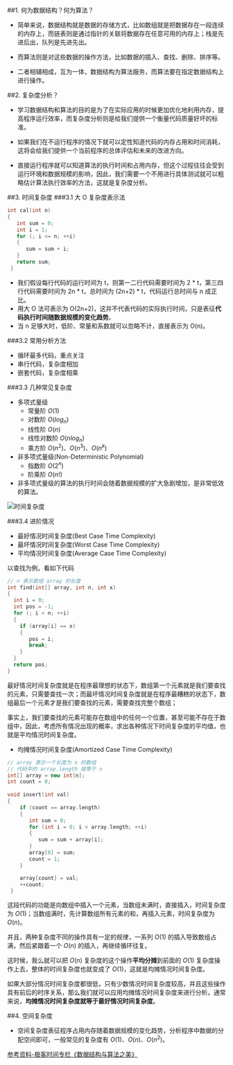 ##1. 何为数据结构？何为算法？

- 简单来说，数据结构就是数据的存储方式，比如数组就是把数据存在一段连续的内存上，而链表则是通过指针的关联将数据存在任意可用的内存上；栈是先进后出，队列是先进先出。

- 而算法则是对这些数据的操作方法，比如数据的插入、查找、删除、排序等。

- 二者相辅相成，互为一体，数据结构为算法服务，而算法要在指定数据结构上进行操作。

##2. 复杂度分析？

- 学习数据结构和算法的目的是为了在实际应用的时候更加优化地利用内存，提高程序运行效率，而复杂度分析则是给我们提供一个衡量代码质量好坏的标准。

- 如果我们在不运行程序的情况下就可以定性知道代码的内存占用和时间消耗，这将会给我们提供一个当前程序的总体评估和未来的改进方向。
- 直接运行程序就可以知道算法的执行时间和占用内存，但这个过程往往会受到运行环境和数据规模的影响，因此，我们需要一个不用进行具体测试就可以粗略估计算法执行效率的方法，这就是复杂度分析。

##3. 时间复杂度
###3.1 大 O 复杂度表示法

```c
int cal(int n) 
{
   int sum = 0;
   int i = 1;
   for (; i <= n; ++i) 
   {
      sum = sum + i;
   }
   return sum;
 }
```
- 我们假设每行代码的运行时间为 t，则第一二行代码需要时间为 2 * t，第三四行代码需要时间为 2n * t，总时间为 (2n+2) * t，代码运行总时间与 n 成正比。
- 用大 O 法可表示为 O(2n+2)，这并不代表代码的实际执行时间，只是表征**代码执行时间随数据规模的变化趋势**。
- 当 n 足够大时，低阶、常量和系数就可以忽略不计，直接表示为 O(n)。

###3.2 常用分析方法

- 循环最多代码，重点关注
- 串行代码，复杂度相加
- 嵌套代码，复杂度相乘

###3.3 几种常见复杂度
- 多项式量级
   - 常量阶 $O(1)$
   - 对数阶 $O(log_n)$
   - 线性阶 $O(n)$
   - 线性对数阶 $O(nlog_n)$
   - 乘方阶 $O(n^2)、O(n^3)、O(n^k)$
- 非多项式量级(Non-Deterministic Polynomial)
    - 指数阶 $O(2^n)$
    - 阶乘阶 $O(n!)$
- 非多项式量级的算法的执行时间会随着数据规模的扩大急剧增加，是非常低效的算法。

![时间复杂度](https://upload-images.jianshu.io/upload_images/11895466-d0fc116013ff3c62.png?imageMogr2/auto-orient/strip%7CimageView2/2/w/1240)

###3.4 进阶情况

- 最好情况时间复杂度(Best Case Time Complexity)
- 最坏情况时间复杂度(Worst Case Time Complexity)
- 平均情况时间复杂度(Average Case Time Complexity)

以查找为例，看如下代码
```c
// n 表示数组 array 的长度
int find(int[] array, int n, int x) 
{
  int i = 0;
  int pos = -1;
  for (; i < n; ++i) 
  {
    if (array[i] == x) 
    {
       pos = i;
       break;
    }
  }
  return pos;
}
```
最好情况时间复杂度就是在程序最理想的状态下，数组第一个元素就是我们要查找的元素，只需要查找一次；而最坏情况时间复杂度就是在程序最糟糕的状态下，数组最后一个元素才是我们要查找的元素，需要查找完整个数组；

事实上，我们要查找的元素可能存在数组中的任何一个位置，甚至可能不存在于数组中，因此，考虑所有情况出现的概率，求出各种情况下时间复杂度的平均值，也就是平均情况时间复杂度。

- 均摊情况时间复杂度(Amortized Case Time Complexity)

```c++
// array 表示一个长度为 n 的数组
// 代码中的 array.length 就等于 n
int[] array = new int[n];
int count = 0;
 
void insert(int val) 
{
    if (count == array.length) 
    {
       int sum = 0;
       for (int i = 0; i < array.length; ++i) 
       {
          sum = sum + array[i];
       }
       array[0] = sum;
       count = 1;
    }

    array[count] = val;
    ++count;
 }
```

这段代码的功能是向数组中插入一个元素，当数组未满时，直接插入，时间复杂度为 $O(1)$；当数组满时，先计算数组所有元素的和，再插入元素，时间复杂度为 $O(n)$。

并且，两种复杂度不同的操作具有一定的规律，一系列 $O(1)$ 的插入导致数组占满，然后紧跟着一个 $O(n)$ 的插入，再继续循环往复。

这时候，我么就可以把 $O(n)$ 复杂度的这个操作**平均分摊**到前面的  $O(1)$ 复杂度操作上去，整体的时间复杂度也就变成了 $O(1)$，这就是均摊情况时间复杂度。

如果大部分情况时间复杂度都很低，只有少数情况时间复杂度较高，并且这些操作具有前后的时序关系，那么我们就可以应用均摊情况时间复杂度来进行分析。通常来说，**均摊情况时间复杂度就等于最好情况时间复杂度**。

##4. 空间复杂度
- 空间复杂度表征程序占用内存随着数据规模的变化趋势，分析程序中数据的分配空间即可，一般常见的复杂度有 $O(1)$、$O(n)$、$O(n^2)$。

[参考资料-极客时间专栏《数据结构与算法之美》](https://time.geekbang.org/column/126)
